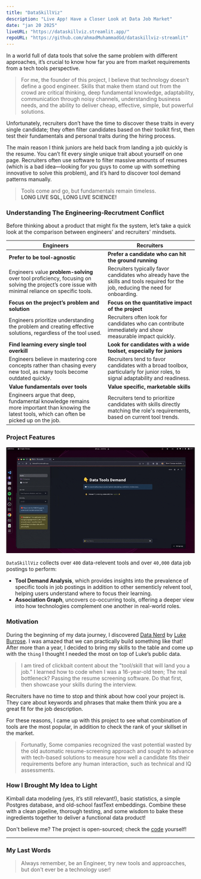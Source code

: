 ```yaml
---
title: "DataSkillViz"
description: "Live App! Have a Closer Look at Data Job Market"
date: "jan 20 2025"
liveURL: "https://dataskillviz.streamlit.app/"
repoURL: "https://github.com/ahmadMuhammadGd/dataskillviz-streamlit"
---
```

In a world full of data tools that solve the same problem with different approaches, it’s crucial to know how far you are from market requirements from a tech tools perspective.


> For me, the founder of this project, I believe that technology doesn’t define a good engineer. Skills that make them stand out from the crowd are critical thinking, deep fundamental knowledge, adaptability, communication through noisy channels, understanding business needs, and the ability to deliver cheap, effective, simple, but powerful solutions.

Unfortunately, recruiters don’t have the time to discover these traits in every single candidate; they often filter candidates based on their toolkit first, then test their fundamentals and personal traits during the hiring process.

The main reason I think juniors are held back from landing a job quickly is the resume. You can’t fit every single unique trait about yourself on one page. Recruiters often use software to filter massive amounts of resumes (which is a bad idea—looking for you guys to come up with something innovative to solve this problem), and it’s hard to discover tool demand patterns manually.

> Tools come and go, but fundamentals remain timeless.  
> **LONG LIVE SQL, LONG LIVE SCIENCE!**

### Understanding The Engineering-Recrutment Conflict
Before thinking about a product that might fix the system, let’s take a quick look at the comparison between engineers' and recruiters' mindsets.

| **Engineers**                                         | **Recruiters**                                    |
|-------------------------------------------------------|---------------------------------------------------|
| **Prefer to be tool-agnostic**                        | **Prefer a candidate who can hit the ground running** |
| Engineers value **problem-solving** over tool proficiency, focusing on solving the project’s core issue with minimal reliance on specific tools. | Recruiters typically favor candidates who already have the skills and tools required for the job, reducing the need for onboarding. |
| **Focus on the project’s problem and solution**       | **Focus on the quantitative impact of the project** |
| Engineers prioritize understanding the problem and creating effective solutions, regardless of the tool used. | Recruiters often look for candidates who can contribute immediately and show measurable impact quickly. |
| **Find learning every single tool overkill**          | **Look for candidates with a wide toolset, especially for juniors** |
| Engineers believe in mastering core concepts rather than chasing every new tool, as many tools become outdated quickly. | Recruiters tend to favor candidates with a broad toolbox, particularly for junior roles, to signal adaptability and readiness. |
| **Value fundamentals over tools**                     | **Value specific, marketable skills**             |
| Engineers argue that deep, fundamental knowledge remains more important than knowing the latest tools, which can often be picked up on the job. | Recruiters tend to prioritize candidates with skills directly matching the role's requirements, based on current tool trends. |




### Project Features
![gif for the live app](./ezgif-14e2f8cb0c0ad.gif)

`DataSkillViz` collects over `400` data-relevent tools and over `40,000` data job postings to perform:
-  **Tool Demand Analysis**, which provides insights into the prevalence of specific tools in job postings in addition to other sementicly relvent tool, helping users understand where to focus their learning. 
-  **Association Graph**, uncovers co-occurring tools, offering a deeper view into how technologies complement one another in real-world roles.



### Motivation
During the beginning of my data journey, I discovered <a href="https://datanerd.tech" target="_blank">Data Nerd</a> by  <a href="https://www.lukebarousse.com" target="_blank">Luke Burrose</a>. I was amazed that we can practically build something like that! After more than a year, I decided to bring my skills to the table and come up with the `thing` I thought I needed the most on top of Luke’s public data.

> I am tired of clickbait content about the "tool/skill that will land you a job." I learned how to code when I was a 16-year-old teen; The real bottleneck? Passing the resume screening software. Do that first, then showcase your skills during the interview.

Recruiters  have no time to stop and think about how cool your project is. They care about keywords and phrases that make them think you are a great fit for the job description.


For these reasons, I came up with this project to see what combination of tools are the most popular, in addition to check the rank of your skillset in the market.

> Fortunatly, Some companies recognized the vast potential wasted by the old automatic resume-screening approach and sought to advance with tech-based solutions to measure how well a candidate fits their requirements before any human interaction, such as technical and IQ assessments.  

### How I Brought My Idea to Light
Kimball data modeling (yes, it’s still relevant!), basic statistics, a simple Postgres database, and old-school fastText embeddings. Combine these with a clean pipeline, thorough testing, and some wisdom to bake these ingredients together to deliver a functional data product!


Don't believe me? The project is open-sourced; check the <a href="https://github.com/ahmadMuhammadGd/skillVector-streamlit" target="_blank">code</a> yourself!


<!-- ### Resources I Found Useful in This Topic
- [Ergest Xheblati, Learn Things That Don't Change](https://sqlpatterns.com/p/learn-things-that-dont-change?utm_source=publication-search)
- [Ralph Kimball, The Data Warehouse Toolkit](https://www.kimballgroup.com/data-warehouse-business-intelligence-resources/books/data-warehouse-dw-toolkit/)
- [Understanding ETL by O’Reilly](https://www.databricks.com/resources/ebook/understanding-etl)
- [Amr Elhelw, Database Internals (Arabic and English)](https://www.youtube.com/@TechVault)
- [Khan Academy, Statistics](https://www.youtube.com/playlist?list=PL1328115D3D8A2566)
- [Omar Elgabry, The Ultimate Guide to Data Cleaning](https://towardsdatascience.com/the-ultimate-guide-to-data-cleaning-3969843991d4)

> Another valuable source is missing? Reach out to me! -->

---

### My Last Words
<!-- > Despite learning everything about data in almost 18 months of continuous effort and study – till now, as I write this – I am originally a Communication and Electronics bachelor. I learned a lot about math, advanced statistics, deep learning, and physics. It was interesting to combine my knowledge with something I always find fascinating: data.

> **Fun Fact:** Data solves a lot of communication engineering problems through building emberical models and Machine Learning (ML) models to process and extract complex patterns from signals – though they usually use it differently than data professionals do! -->

> Always remember, be an Engineer, try new tools and approacches, but don't ever be a technology user!
